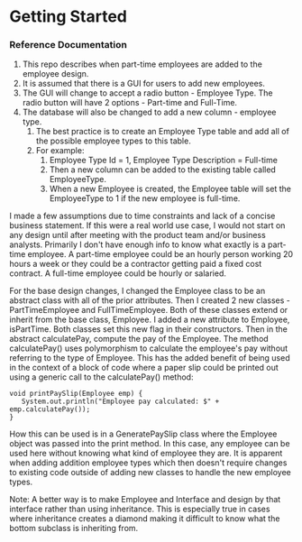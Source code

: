# Getting Started

### Reference Documentation

1. This repo describes when part-time employees are added to the employee design.
2. It is assumed that there is a GUI for users to add new employees.
3. The GUI will change to accept a radio button - Employee Type.  The radio button will have 2 options - Part-time and Full-Time.
4. The database will also be changed to add a new column - employee type.
   1. The best practice is to create an Employee Type table and add all of the possible employee types to this table.
   2. For example:
      1. Employee Type Id = 1, Employee Type Description = Full-time
      2. Then a new column can be added to the existing table called EmployeeType.
      3. When a new Employee is created, the Employee table will set the EmployeeType to 1 if the new employee is full-time.
      
I made a few assumptions due to time constraints and lack of a concise business statement.  If this were a real world use case, I would not start on any design until after meeting with the product team and/or business analysts.  Primarily I don't have enough info to know what exactly is a part-time employee.  A part-time employee could be an hourly person working 20 hours a week or they could be a contractor getting paid a fixed cost contract.  A full-time employee could be hourly or salaried.

For the base design changes, I changed the Employee class to be an abstract class with all of the prior attributes.  Then I created 2 new classes - PartTimeEmployee and FullTimeEmployee.  Both of these classes extend or inherit from the base class, Employee.  I added a new attribute to Employee, isPartTime.  Both classes set this new flag in their constructors.  Then in the abstract calculatePay, compute the pay of the Employee.  The method calculatePay() uses polymorphism to calculate the employee's pay without referring to the type of Employee.  This has the added benefit of being used in the context of a block of code where a paper slip could be printed out using a generic call to the calculatePay() method:

```
void printPaySlip(Employee emp) {
   System.out.println("Employee pay calculated: $" + emp.calculatePay());
}
```

How this can be used is in a GeneratePaySlip class where the Employee object was passed into the print method.  In this case, any employee can be used here without knowing what kind of employee they are.  It is apparent when adding addition employee types which then doesn't require changes to existing code outside of adding new classes to handle the new employee types.

Note:  A better way is to make Employee and Interface and design by that interface rather than using inheritance.  This is especially true in cases where inheritance creates a diamond making it difficult to know what the bottom subclass is inheriting from.